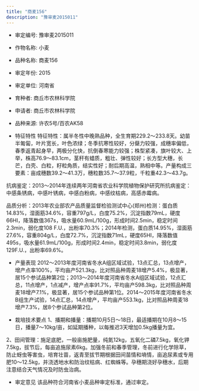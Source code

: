 ```yaml
---
title: "商麦156"
description: "豫审麦2015011"
---
```

* 审定编号:  豫审麦2015011

*  作物名称:  小麦

*  品种名称:  商麦156

*  审定年份:  2015

*  审定单位:  河南省

* 育种者:  商丘市农林科学院

*  申请者:  商丘市农林科学院

*  品种来源:  许农5号/百农AK58

*  特征特性
特征特性：属半冬性中晚熟品种，全生育期229.2～233.8天。幼苗半匍匐，叶片宽长，叶色浓绿；冬季抗寒性较好，分蘖力较强，成穗率偏低，春季返青起身早，两极分化快，抗倒春寒能力较强；株型紧凑，旗叶较大、上举，株高76.9～83.1cm，茎秆有蜡质，粗壮、弹性较好；长方型大穗，长芒，白壳、白粒，籽粒角质，结实性好；耐后期高温，熟相中等。产量构成三要素：亩成穗数39.2～41.3万，穗粒数35.7～37.9粒，千粒重42.3～43.7g。
抗病鉴定：2013～2014年连续两年河南省农业科学院植物保护研究所抗病鉴定：中感条锈病，中感叶锈病，中感白粉病，中感纹枯病，高感赤霉病。
品质分析：2013年农业部农产品质量监督检验测试中心(郑州)检测：蛋白质14.83%，湿面筋34.6%，容重797g/L，白度75.2%，沉淀指数79mL，硬度66HI，降落数值367s，吸水量60.9mL/100g，形成时间2.5min，稳定时间2.3min，弱化度108 F.U.，出粉率70.3%；2014年检测，蛋白质14.95%，湿面筋27.6%，容重804g/L，白度72.7%，沉淀指数71mL，硬度65HI，降落数值495s，吸水量61.9mL/100g，形成时间2.4min，稳定时间3.8min，弱化度129F.U.，出粉率69.6%。


*  产量表现
2012～2013年度河南省冬水A组区域试验，13点汇总，13点增产，增产点率100%，平均亩产521.3kg，比对照品种周麦18增产5.4%，极显著，居15个参试品种第2位；2013～2014年度河南省冬水A组区域试验，12点汇总，11点增产，1点减产，增产点率91.7%，平均亩产598.3kg，比对照品种周麦18增产7.1%，极显著，居15个参试品种第1位。2014～2015年度河南省冬水B组生产试验，14点汇总，14点增产，平均亩产553.1kg，比对照品种周麦18增产7.3%，居8个参试品种第2位。

*  栽培技术要点
1、播期和播量：播期10月5日～18日，最适播期在10月8～15日，播量7～10kg/亩，如延期播种，以每推迟3天增加0.5kg播量为宜。
2、田间管理：施足底肥，一般亩施肥量，纯氮12kg，五氧化二磷7.5kg，氧化钾7.5kg，拔节后，每亩追施尿素6kg。加强冬前和春季管理，冬前进行化学除草，防止蚜虫等害虫，培育壮苗，返青至拔节期根据田间苗情和墒情，亩追尿素或专用肥10～12.5kg，并浇透地水和防治纹枯病、红蜘蛛等。孕穗期浇好孕穗水，后期注意结合天气情况及时防虫治病。


*  审定意见
该品种符合河南省小麦品种审定标准，通过审定。
